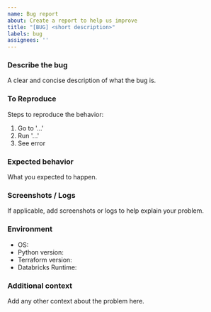 ```yaml
---
name: Bug report
about: Create a report to help us improve
title: "[BUG] <short description>"
labels: bug
assignees: ''
---
```


### Describe the bug
A clear and concise description of what the bug is.

### To Reproduce
Steps to reproduce the behavior:
1. Go to '...'
2. Run '...'
3. See error

### Expected behavior
What you expected to happen.

### Screenshots / Logs
If applicable, add screenshots or logs to help explain your problem.

### Environment
- OS:
- Python version:
- Terraform version:
- Databricks Runtime:

### Additional context
Add any other context about the problem here.

